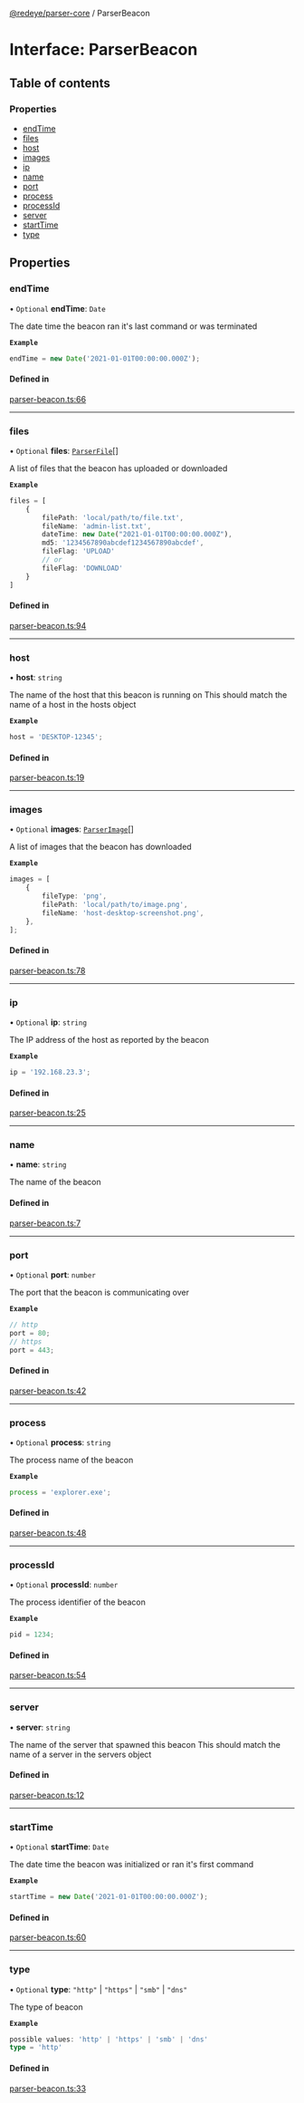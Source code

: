 [@redeye/parser-core](../index.md) / ParserBeacon

# Interface: ParserBeacon

## Table of contents

### Properties

- [endTime](ParserBeacon.md#endtime)
- [files](ParserBeacon.md#files)
- [host](ParserBeacon.md#host)
- [images](ParserBeacon.md#images)
- [ip](ParserBeacon.md#ip)
- [name](ParserBeacon.md#name)
- [port](ParserBeacon.md#port)
- [process](ParserBeacon.md#process)
- [processId](ParserBeacon.md#processid)
- [server](ParserBeacon.md#server)
- [startTime](ParserBeacon.md#starttime)
- [type](ParserBeacon.md#type)

## Properties

### endTime

• `Optional` **endTime**: `Date`

The date time the beacon ran it's last command or was terminated

**`Example`**

```ts
endTime = new Date('2021-01-01T00:00:00.000Z');
```

#### Defined in

[parser-beacon.ts:66](https://github.com/cisagov/RedEye/blob/bd5dfc45/parsers/parser-core/src/parser-output/parser-beacon.ts#L66)

---

### files

• `Optional` **files**: [`ParserFile`](ParserFile.md)[]

A list of files that the beacon has uploaded or downloaded

**`Example`**

```ts
files = [
	{
		filePath: 'local/path/to/file.txt',
		fileName: 'admin-list.txt',
		dateTime: new Date("2021-01-01T00:00:00.000Z"),
		md5: '1234567890abcdef1234567890abcdef',
		fileFlag: 'UPLOAD'
		// or
		fileFlag: 'DOWNLOAD'
	}
]
```

#### Defined in

[parser-beacon.ts:94](https://github.com/cisagov/RedEye/blob/bd5dfc45/parsers/parser-core/src/parser-output/parser-beacon.ts#L94)

---

### host

• **host**: `string`

The name of the host that this beacon is running on
This should match the name of a host in the hosts object

**`Example`**

```ts
host = 'DESKTOP-12345';
```

#### Defined in

[parser-beacon.ts:19](https://github.com/cisagov/RedEye/blob/bd5dfc45/parsers/parser-core/src/parser-output/parser-beacon.ts#L19)

---

### images

• `Optional` **images**: [`ParserImage`](ParserImage.md)[]

A list of images that the beacon has downloaded

**`Example`**

```ts
images = [
	{
		fileType: 'png',
		filePath: 'local/path/to/image.png',
		fileName: 'host-desktop-screenshot.png',
	},
];
```

#### Defined in

[parser-beacon.ts:78](https://github.com/cisagov/RedEye/blob/bd5dfc45/parsers/parser-core/src/parser-output/parser-beacon.ts#L78)

---

### ip

• `Optional` **ip**: `string`

The IP address of the host as reported by the beacon

**`Example`**

```ts
ip = '192.168.23.3';
```

#### Defined in

[parser-beacon.ts:25](https://github.com/cisagov/RedEye/blob/bd5dfc45/parsers/parser-core/src/parser-output/parser-beacon.ts#L25)

---

### name

• **name**: `string`

The name of the beacon

#### Defined in

[parser-beacon.ts:7](https://github.com/cisagov/RedEye/blob/bd5dfc45/parsers/parser-core/src/parser-output/parser-beacon.ts#L7)

---

### port

• `Optional` **port**: `number`

The port that the beacon is communicating over

**`Example`**

```ts
// http
port = 80;
// https
port = 443;
```

#### Defined in

[parser-beacon.ts:42](https://github.com/cisagov/RedEye/blob/bd5dfc45/parsers/parser-core/src/parser-output/parser-beacon.ts#L42)

---

### process

• `Optional` **process**: `string`

The process name of the beacon

**`Example`**

```ts
process = 'explorer.exe';
```

#### Defined in

[parser-beacon.ts:48](https://github.com/cisagov/RedEye/blob/bd5dfc45/parsers/parser-core/src/parser-output/parser-beacon.ts#L48)

---

### processId

• `Optional` **processId**: `number`

The process identifier of the beacon

**`Example`**

```ts
pid = 1234;
```

#### Defined in

[parser-beacon.ts:54](https://github.com/cisagov/RedEye/blob/bd5dfc45/parsers/parser-core/src/parser-output/parser-beacon.ts#L54)

---

### server

• **server**: `string`

The name of the server that spawned this beacon
This should match the name of a server in the servers object

#### Defined in

[parser-beacon.ts:12](https://github.com/cisagov/RedEye/blob/bd5dfc45/parsers/parser-core/src/parser-output/parser-beacon.ts#L12)

---

### startTime

• `Optional` **startTime**: `Date`

The date time the beacon was initialized or ran it's first command

**`Example`**

```ts
startTime = new Date('2021-01-01T00:00:00.000Z');
```

#### Defined in

[parser-beacon.ts:60](https://github.com/cisagov/RedEye/blob/bd5dfc45/parsers/parser-core/src/parser-output/parser-beacon.ts#L60)

---

### type

• `Optional` **type**: `"http"` \| `"https"` \| `"smb"` \| `"dns"`

The type of beacon

**`Example`**

```ts
possible values: 'http' | 'https' | 'smb' | 'dns'
type = 'http'
```

#### Defined in

[parser-beacon.ts:33](https://github.com/cisagov/RedEye/blob/bd5dfc45/parsers/parser-core/src/parser-output/parser-beacon.ts#L33)
